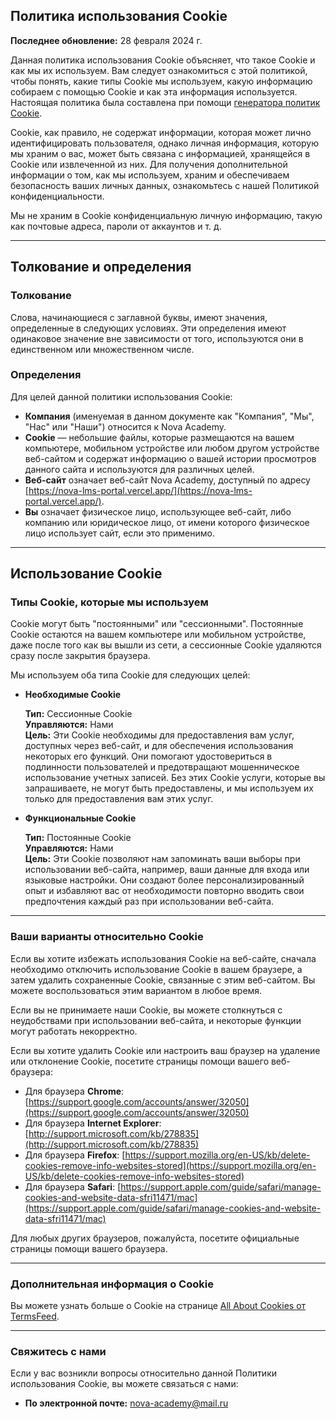 ## Политика использования Cookie

**Последнее обновление:** 28 февраля 2024 г.

Данная политика использования Cookie объясняет, что такое Cookie и как мы их используем. Вам следует ознакомиться с этой политикой, чтобы понять, какие типы Cookie мы используем, какую информацию собираем с помощью Cookie и как эта информация используется. Настоящая политика была составлена при помощи [генератора политик Cookie](https://www.termsfeed.com/cookies-policy-generator/).

Cookie, как правило, не содержат информации, которая может лично идентифицировать пользователя, однако личная информация, которую мы храним о вас, может быть связана с информацией, хранящейся в Cookie или извлеченной из них. Для получения дополнительной информации о том, как мы используем, храним и обеспечиваем безопасность ваших личных данных, ознакомьтесь с нашей Политикой конфиденциальности.

Мы не храним в Cookie конфиденциальную личную информацию, такую как почтовые адреса, пароли от аккаунтов и т. д.

---

## Толкование и определения

### Толкование

Слова, начинающиеся с заглавной буквы, имеют значения, определенные в следующих условиях. Эти определения имеют одинаковое значение вне зависимости от того, используются они в единственном или множественном числе.

### Определения

Для целей данной политики использования Cookie:

- **Компания** (именуемая в данном документе как "Компания", "Мы", "Нас" или "Наши") относится к Nova Academy.
- **Cookie** — небольшие файлы, которые размещаются на вашем компьютере, мобильном устройстве или любом другом устройстве веб-сайтом и содержат информацию о вашей истории просмотров данного сайта и используются для различных целей.
- **Веб-сайт** означает веб-сайт Nova Academy, доступный по адресу [https://nova-lms-portal.vercel.app/](https://nova-lms-portal.vercel.app/).
- **Вы** означает физическое лицо, использующее веб-сайт, либо компанию или юридическое лицо, от имени которого физическое лицо использует сайт, если это применимо.

---

## Использование Cookie

### Типы Cookie, которые мы используем

Cookie могут быть "постоянными" или "сессионными". Постоянные Cookie остаются на вашем компьютере или мобильном устройстве, даже после того как вы вышли из сети, а сессионные Cookie удаляются сразу после закрытия браузера.

Мы используем оба типа Cookie для следующих целей:

- **Необходимые Cookie**

   **Тип:** Сессионные Cookie  
   **Управляются:** Нами  
   **Цель:** Эти Cookie необходимы для предоставления вам услуг, доступных через веб-сайт, и для обеспечения использования некоторых его функций. Они помогают удостовериться в подлинности пользователей и предотвращают мошенническое использование учетных записей. Без этих Cookie услуги, которые вы запрашиваете, не могут быть предоставлены, и мы используем их только для предоставления вам этих услуг.

- **Функциональные Cookie**

   **Тип:** Постоянные Cookie  
   **Управляются:** Нами  
   **Цель:** Эти Cookie позволяют нам запоминать ваши выборы при использовании веб-сайта, например, ваши данные для входа или языковые настройки. Они создают более персонализированный опыт и избавляют вас от необходимости повторно вводить свои предпочтения каждый раз при использовании веб-сайта.

---

### Ваши варианты относительно Cookie

Если вы хотите избежать использования Cookie на веб-сайте, сначала необходимо отключить использование Cookie в вашем браузере, а затем удалить сохраненные Cookie, связанные с этим веб-сайтом. Вы можете воспользоваться этим вариантом в любое время.

Если вы не принимаете наши Cookie, вы можете столкнуться с неудобствами при использовании веб-сайта, и некоторые функции могут работать некорректно.

Если вы хотите удалить Cookie или настроить ваш браузер на удаление или отклонение Cookie, посетите страницы помощи вашего веб-браузера:

- Для браузера **Chrome**: [https://support.google.com/accounts/answer/32050](https://support.google.com/accounts/answer/32050)  
- Для браузера **Internet Explorer**: [http://support.microsoft.com/kb/278835](http://support.microsoft.com/kb/278835)  
- Для браузера **Firefox**: [https://support.mozilla.org/en-US/kb/delete-cookies-remove-info-websites-stored](https://support.mozilla.org/en-US/kb/delete-cookies-remove-info-websites-stored)  
- Для браузера **Safari**: [https://support.apple.com/guide/safari/manage-cookies-and-website-data-sfri11471/mac](https://support.apple.com/guide/safari/manage-cookies-and-website-data-sfri11471/mac)  

Для любых других браузеров, пожалуйста, посетите официальные страницы помощи вашего браузера.

---

### Дополнительная информация о Cookie

Вы можете узнать больше о Cookie на странице [All About Cookies от TermsFeed](https://www.termsfeed.com/blog/cookies/).

---

### Свяжитесь с нами

Если у вас возникли вопросы относительно данной Политики использования Cookie, вы можете связаться с нами:

- **По электронной почте:** nova-academy@mail.ru  